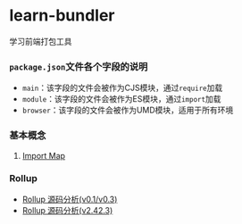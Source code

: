 # learn-bundler
学习前端打包工具

### `package.json`文件各个字段的说明

- `main`：该字段的文件会被作为CJS模块，通过`require`加载
- `module`：该字段的文件会被作为ES模块，通过`import`加载
- `browser`：该字段的文件会被作为UMD模块，适用于所有环境

### 基本概念

1. [Import Map](basic/import-map.md)

### Rollup
- [Rollup 源码分析(v0.1/v0.3)](rollup-v0.3.md)
- [Rollup 源码分析(v2.42.3)](rollup-v2.42.3.md)
